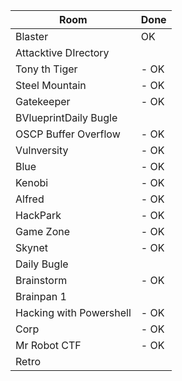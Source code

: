 | Room | Done|
|-------|--------|
|Blaster                | OK |
|Attacktive DIrectory   |    |
|Tony th Tiger          |- OK|
|Steel Mountain         |- OK|
|Gatekeeper             |- OK|
|BVlueprintDaily Bugle  |    |
|OSCP Buffer Overflow   |- OK|
|Vulnversity            |- OK|
|Blue                   |- OK|
|Kenobi                 |- OK|
|Alfred                 |- OK|
|HackPark               |- OK|
|Game Zone              |- OK|
|Skynet                 |- OK|
|Daily Bugle            |    |
|Brainstorm             |- OK|
|Brainpan 1             |    |
|Hacking with Powershell|- OK|
|Corp                   |- OK|
|Mr Robot CTF           |- OK|
|Retro|                 ||

